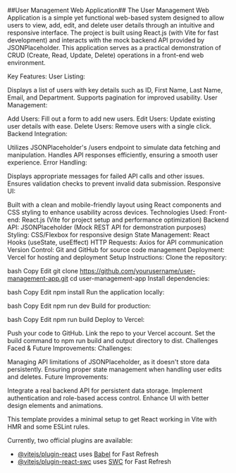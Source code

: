 ##User Management Web Application##
The User Management Web Application is a simple yet functional web-based system designed to allow users to view, add, edit, and delete user details through an intuitive and responsive interface. The project is built using React.js (with Vite for fast development) and interacts with the mock backend API provided by JSONPlaceholder. This application serves as a practical demonstration of CRUD (Create, Read, Update, Delete) operations in a front-end web environment.

Key Features:
User Listing:

Displays a list of users with key details such as ID, First Name, Last Name, Email, and Department.
Supports pagination for improved usability.
User Management:

Add Users: Fill out a form to add new users.
Edit Users: Update existing user details with ease.
Delete Users: Remove users with a single click.
Backend Integration:

Utilizes JSONPlaceholder's /users endpoint to simulate data fetching and manipulation.
Handles API responses efficiently, ensuring a smooth user experience.
Error Handling:

Displays appropriate messages for failed API calls and other issues.
Ensures validation checks to prevent invalid data submission.
Responsive UI:

Built with a clean and mobile-friendly layout using React components and CSS styling to enhance usability across devices.
Technologies Used:
Front-end: React.js (Vite for project setup and performance optimization)
Backend API: JSONPlaceholder (Mock REST API for demonstration purposes)
Styling: CSS/Flexbox for responsive design
State Management: React Hooks (useState, useEffect)
HTTP Requests: Axios for API communication
Version Control: Git and GitHub for source code management
Deployment: Vercel for hosting and deployment
Setup Instructions:
Clone the repository:

bash
Copy
Edit
git clone https://github.com/yourusername/user-management-app.git
cd user-management-app
Install dependencies:

bash
Copy
Edit
npm install
Run the application locally:

bash
Copy
Edit
npm run dev
Build for production:

bash
Copy
Edit
npm run build
Deploy to Vercel:

Push your code to GitHub.
Link the repo to your Vercel account.
Set the build command to npm run build and output directory to dist.
Challenges Faced & Future Improvements:
Challenges:

Managing API limitations of JSONPlaceholder, as it doesn't store data persistently.
Ensuring proper state management when handling user edits and deletes.
Future Improvements:

Integrate a real backend API for persistent data storage.
Implement authentication and role-based access control.
Enhance UI with better design elements and animations.

This template provides a minimal setup to get React working in Vite with HMR and some ESLint rules.

Currently, two official plugins are available:

- [@vitejs/plugin-react](https://github.com/vitejs/vite-plugin-react/blob/main/packages/plugin-react/README.md) uses [Babel](https://babeljs.io/) for Fast Refresh
- [@vitejs/plugin-react-swc](https://github.com/vitejs/vite-plugin-react-swc) uses [SWC](https://swc.rs/) for Fast Refresh
